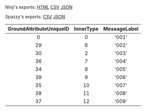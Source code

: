Ninji's exports: [HTML](https://wuffs.org/acnh/bcsv_140/html/FieldLandMakingRoadKindParam.html) [CSV](https://wuffs.org/acnh/bcsv_140/csv/FieldLandMakingRoadKindParam.csv) [JSON](https://wuffs.org/acnh/bcsv_140/json/FieldLandMakingRoadKindParam.json)

Spazzy's exports: [CSV](https://github.com/McSpazzy/acnh-csv/blob/master/FieldLandMakingRoadKindParam.csv) [JSON](https://github.com/McSpazzy/acnh-json/blob/master/FieldLandMakingRoadKindParam.json)

| GroundAttributeUniqueID | InnerType | MessageLabel |
|:--:|:--:|:--:|
| 0 | 0 | '001' | 
| 29 | 6 | '002' | 
| 30 | 2 | '003' | 
| 36 | 7 | '004' | 
| 34 | 8 | '005' | 
| 39 | 9 | '006' | 
| 35 | 10 | '007' | 
| 38 | 11 | '008' | 
| 37 | 12 | '009' | 
